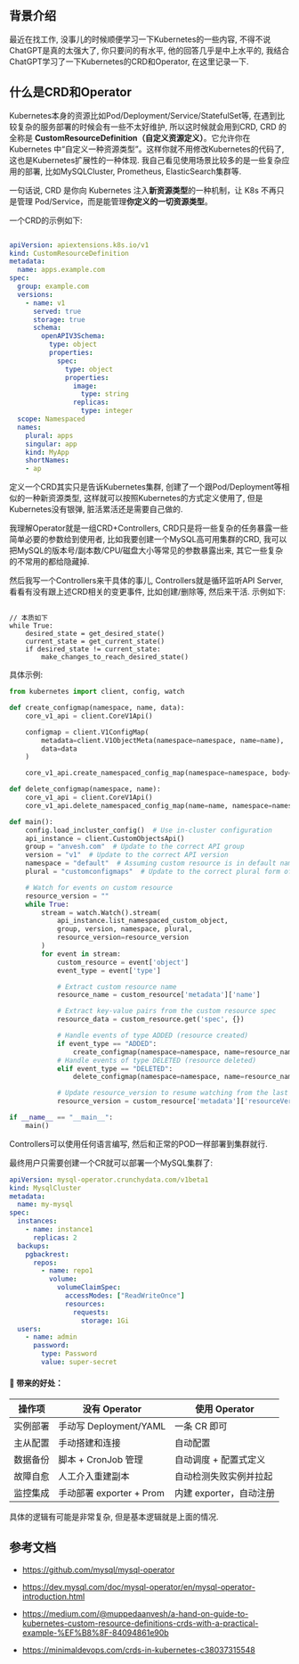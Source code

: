 ## 背景介绍



最近在找工作, 没事儿的时候顺便学习一下Kubernetes的一些内容, 不得不说ChatGPT是真的太强大了, 你只要问的有水平, 他的回答几乎是中上水平的, 我结合ChatGPT学习了一下Kubernetes的CRD和Operator, 在这里记录一下.



## 什么是CRD和Operator



Kubernetes本身的资源比如Pod/Deployment/Service/StatefulSet等, 在遇到比较复杂的服务部署的时候会有一些不太好维护, 所以这时候就会用到CRD, CRD 的全称是 **CustomResourceDefinition（自定义资源定义）**。它允许你在 Kubernetes 中“自定义一种资源类型”。这样你就不用修改Kubernetes的代码了, 这也是Kubernetes扩展性的一种体现. 我自己看见使用场景比较多的是一些复杂应用的部署, 比如MySQLCluster, Prometheus, ElasticSearch集群等.



一句话说, CRD 是你向 Kubernetes 注入**新资源类型**的一种机制，让 K8s 不再只是管理 Pod/Service，而是能管理**你定义的一切资源类型**。



一个CRD的示例如下:



```yaml

apiVersion: apiextensions.k8s.io/v1
kind: CustomResourceDefinition
metadata:
  name: apps.example.com
spec:
  group: example.com
  versions:
    - name: v1
      served: true
      storage: true
      schema:
        openAPIV3Schema:
          type: object
          properties:
            spec:
              type: object
              properties:
                image:
                  type: string
                replicas:
                  type: integer
  scope: Namespaced
  names:
    plural: apps
    singular: app
    kind: MyApp
    shortNames:
    - ap


```



定义一个CRD其实只是告诉Kubernetes集群, 创建了一个跟Pod/Deployment等相似的一种新资源类型, 这样就可以按照Kubernetes的方式定义使用了, 但是Kubernetes没有银弹, 脏活累活还是需要自己做的.



我理解Operator就是一组CRD+Controllers, CRD只是将一些复杂的任务暴露一些简单必要的参数给到使用者, 比如我要创建一个MySQL高可用集群的CRD, 我可以把MySQL的版本号/副本数/CPU/磁盘大小等常见的参数暴露出来, 其它一些复杂的不常用的都给隐藏掉.



然后我写一个Controllers来干具体的事儿, Controllers就是循环监听API Server, 看看有没有跟上述CRD相关的变更事件, 比如创建/删除等, 然后来干活. 示例如下:



```

// 本质如下
while True:
    desired_state = get_desired_state()
    current_state = get_current_state()
    if desired_state != current_state:
        make_changes_to_reach_desired_state()
```



具体示例:



```python
from kubernetes import client, config, watch

def create_configmap(namespace, name, data):
    core_v1_api = client.CoreV1Api()

    configmap = client.V1ConfigMap(
        metadata=client.V1ObjectMeta(namespace=namespace, name=name),
        data=data
    )

    core_v1_api.create_namespaced_config_map(namespace=namespace, body=configmap)

def delete_configmap(namespace, name):
    core_v1_api = client.CoreV1Api()
    core_v1_api.delete_namespaced_config_map(name=name, namespace=namespace)

def main():
    config.load_incluster_config()  # Use in-cluster configuration
    api_instance = client.CustomObjectsApi()
    group = "anvesh.com"  # Update to the correct API group
    version = "v1"  # Update to the correct API version
    namespace = "default"  # Assuming custom resource is in default namespace
    plural = "customconfigmaps"  # Update to the correct plural form of your custom resource

    # Watch for events on custom resource
    resource_version = ""
    while True:
        stream = watch.Watch().stream(
            api_instance.list_namespaced_custom_object,
            group, version, namespace, plural,
            resource_version=resource_version
        )
        for event in stream:
            custom_resource = event['object']
            event_type = event['type']

            # Extract custom resource name
            resource_name = custom_resource['metadata']['name']

            # Extract key-value pairs from the custom resource spec
            resource_data = custom_resource.get('spec', {})

            # Handle events of type ADDED (resource created)
            if event_type == "ADDED":
                create_configmap(namespace=namespace, name=resource_name, data=resource_data)
            # Handle events of type DELETED (resource deleted)
            elif event_type == "DELETED":
                delete_configmap(namespace=namespace, name=resource_name)

            # Update resource_version to resume watching from the last event
            resource_version = custom_resource['metadata']['resourceVersion']

if __name__ == "__main__":
    main()
```



Controllers可以使用任何语言编写, 然后和正常的POD一样部署到集群就行.



最终用户只需要创建一个CR就可以部署一个MySQL集群了:



```yaml
apiVersion: mysql-operator.crunchydata.com/v1beta1
kind: MysqlCluster
metadata:
  name: my-mysql
spec:
  instances:
    - name: instance1
      replicas: 2
  backups:
    pgbackrest:
      repos:
        - name: repo1
          volume:
            volumeClaimSpec:
              accessModes: ["ReadWriteOnce"]
              resources:
                requests:
                  storage: 1Gi
  users:
    - name: admin
      password:
        type: Password
        value: super-secret

```





#### 🚀 带来的好处：

| 操作项   | 没有 Operator            | 使用 Operator           |
| -------- | ------------------------ | ----------------------- |
| 实例部署 | 手动写 Deployment/YAML   | 一条 CR 即可            |
| 主从配置 | 手动搭建和连接           | 自动配置                |
| 数据备份 | 脚本 + CronJob 管理      | 自动调度 + 配置式定义   |
| 故障自愈 | 人工介入重建副本         | 自动检测失败实例并拉起  |
| 监控集成 | 手动部署 exporter + Prom | 内建 exporter，自动注册 |





具体的逻辑有可能是非常复杂, 但是基本逻辑就是上面的情况.



## 参考文档

* https://github.com/mysql/mysql-operator

* https://dev.mysql.com/doc/mysql-operator/en/mysql-operator-introduction.html

* https://medium.com/@muppedaanvesh/a-hand-on-guide-to-kubernetes-custom-resource-definitions-crds-with-a-practical-example-%EF%B8%8F-84094861e90b

* https://minimaldevops.com/crds-in-kubernetes-c38037315548

  